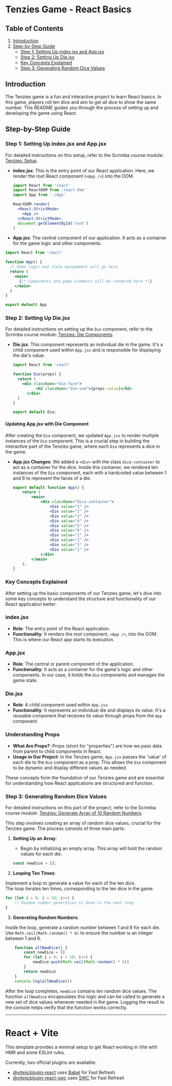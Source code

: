 # Tenzies Game - React Basics

## Table of Contents
1. [Introduction](#introduction)
2. [Step-by-Step Guide](#step-by-step-guide)
   - [Step 1: Setting Up index.jsx and App.jsx](#step-1-setting-up-indexjsx-and-appjsx)
   - [Step 2: Setting Up Die.jsx](#step-2-setting-up-diejsx)
   - [Key Concepts Explained](#key-concepts-explained)
   - [Step 3: Generating Random Dice Values](#step-3-generating-random-dice-values)

## Introduction
The Tenzies game is a fun and interactive project to learn React basics. In this game, players roll ten dice and aim to get all dice to show the same number. This README guides you through the process of setting up and developing the game using React.

## Step-by-Step Guide

### Step 1: Setting Up index.jsx and App.jsx

For detailed instructions on this setup, refer to the Scrimba course module: [Tenzies: Setup](https://scrimba.com/learn/frontend/tenzies-setup-co0a9459ea14580c07f072cfd).

- **index.jsx**: This is the entry point of our React application. Here, we render the root React component (`<App />`) into the DOM.
  ```jsx
  import React from 'react'
  import ReactDOM from 'react-dom'
  import App from './App'

  ReactDOM.render(
    <React.StrictMode>
      <App />
    </React.StrictMode>,
    document.getElementById('root')
  )
    ```
- **App.jsx**: The central component of our application. It acts as a container for the game logic and other components.

```jsx
import React from 'react'

function App() {
  // Game logic and state management will go here
  return (
    <main>
      {/* Components and game elements will be rendered here */}
    </main>
  )
}

export default App
```

### Step 2: Setting Up Die.jsx
For detailed instructions on setting up the `Die` component, refer to the Scrimba course module: [Tenzies: Die Components](https://scrimba.com/learn/frontend/tenzies-die-components-co38647cca41846b5b884e953).

- **Die.jsx**: This component represents an individual die in the game. It's a child component used within `App.jsx` and is responsible for displaying the die's value.
  ```jsx
  import React from 'react'

  function Die(props) {
    return (
      <div className="die-face">
            <h2 className="die-num">{props.value}</h2>
        </div>
    )
  }

  export default Die;
  ```

#### Updating App.jsx with Die Component

After creating the `Die` component, we updated `App.jsx` to render multiple instances of the `Die` component. This is a crucial step in building the interactive part of the Tenzies game, where each `Die` represents a dice in the game.

- **App.jsx Changes**: We added a `<div>` with the class `dice-container` to act as a container for the dice. Inside this container, we rendered ten instances of the `Die` component, each with a hardcoded value between 1 and 6 to represent the faces of a die.
  ```jsx
  export default function App() {
      return (
          <main>
              <div className="dice-container">
                  <Die value="1" />
                  <Die value="2" />
                  <Die value="3" />
                  <Die value="4" />
                  <Die value="5" />
                  <Die value="6" />
                  <Die value="1" />
                  <Die value="1" />
                  <Die value="1" />
                  <Die value="1" />
              </div>
          </main>
      );
  }
  ```

### Key Concepts Explained

After setting up the basic components of our Tenzies game, let's dive into some key concepts to understand the structure and functionality of our React application better.

### index.jsx
- **Role**: The entry point of the React application.
- **Functionality**: It renders the root component, `<App />`, into the DOM. This is where our React app starts its execution.

### App.jsx
- **Role**: The central or parent component of the application.
- **Functionality**: It acts as a container for the game's logic and other components. In our case, it holds the `Die` components and manages the game state.

### Die.jsx
- **Role**: A child component used within `App.jsx`.
- **Functionality**: It represents an individual die and displays its value. It's a reusable component that receives its value through props from the `App` component.

### Understanding Props
- **What Are Props?**: Props (short for "properties") are how we pass data from parent to child components in React.
- **Usage in Our Project**: In the Tenzies game, `App.jsx` passes the 'value' of each die to the `Die` component as a prop. This allows the `Die` component to be dynamic and display different values as needed.

These concepts form the foundation of our Tenzies game and are essential for understanding how React applications are structured and function.

### Step 3: Generating Random Dice Values

For detailed instructions on this part of the project, refer to the Scrimba course module: [Tenzies: Generate Array of 10 Random Numbers](https://scrimba.com/learn/frontend/tenzies-generate-array-of-10-random-numbers-cod40451b92865f80528ed9e7).

This step involves creating an array of random dice values, crucial for the Tenzies game. The process consists of three main parts:

1. **Setting Up an Array**:
   - Begin by initializing an empty array. This array will hold the random values for each die.
   ```javascript
   const newDice = [];
   ```

2. **Looping Ten Times**:

Implement a loop to generate a value for each of the ten dice.  
The loop iterates ten times, corresponding to the ten dice in the game.

```javascript
for (let i = 0; i < 10; i++) {
    // Random number generation is done in the next step
}
```

3. **Generating Random Numbers**:

Inside the loop, generate a random number between 1 and 6 for each die.
Use `Math.ceil(Math.random() * 6)` to ensure the number is an integer between 1 and 6.

```javascript
    function allNewDice() {
        const newDice = []
        for (let i = 0; i < 10; i++) {
            newDice.push(Math.ceil(Math.random() * 6))
        }
        return newDice
    }
    console.log(allNewDice())
```

After the loop completes, `newDice` contains ten random dice values.
The function `allNewDice` encapsulates this logic and can be called to generate a new set of dice values whenever needed in the game. Logging the result to the console helps verify that the function works correctly.

---


# React + Vite

This template provides a minimal setup to get React working in Vite with HMR and some ESLint rules.

Currently, two official plugins are available:

- [@vitejs/plugin-react](https://github.com/vitejs/vite-plugin-react/blob/main/packages/plugin-react/README.md) uses [Babel](https://babeljs.io/) for Fast Refresh
- [@vitejs/plugin-react-swc](https://github.com/vitejs/vite-plugin-react-swc) uses [SWC](https://swc.rs/) for Fast Refresh
